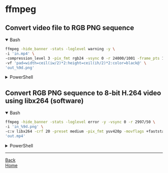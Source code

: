# ffmpeg

## Convert video file to RGB PNG sequence

<details open><summary>Bash</summary>

```bash
ffmpeg -hide_banner -stats -loglevel warning -y \
-i 'in.mp4' \
-compression_level 3 -pix_fmt rgb24 -vsync 0 -r 24000/1001 -frame_pts 1 \
-vf 'pad=width=ceil(iw/2)*2:height=ceil(ih/2)*2:color=black@' \
'out_%9d.png'
```

</details>

<details><summary>PowerShell</summary>

```powershell
ffmpeg -hide_banner -stats -loglevel warning -y `
-i 'in.mp4' `
-compression_level 3 -pix_fmt rgb24 -vsync 0 -r 24000/1001 -frame_pts 1 `
-vf 'pad=width=ceil(iw/2)*2:height=ceil(ih/2)*2:color=black@' `
'out_%9d.png'
```

</details>

## Convert RGB PNG sequence to 8-bit H.264 video using libx264 (software)

<details open><summary>Bash</summary>

```bash
ffmpeg -hide_banner -stats -loglevel error -y -vsync 0 -r 2997/50 \
-i 'in_%9d.png' \
-c:v libx264 -crf 20 -preset medium -pix_fmt yuv420p -movflags +faststart -aspect 16:9 -threads 0 \
'out.mp4'
```

</details>

<details><summary>PowerShell</summary>

```powershell
ffmpeg -hide_banner -stats -loglevel error -y -vsync 0 -r 2997/50 `
-i 'in_%9d.png' `
-c:v libx264 -crf 20 -preset medium -pix_fmt yuv420p -movflags +faststart -aspect 16:9 -threads 0 `
'out.mp4'
```

</details>

___

[Back](./README.md)  
[Home](../README.md)  
